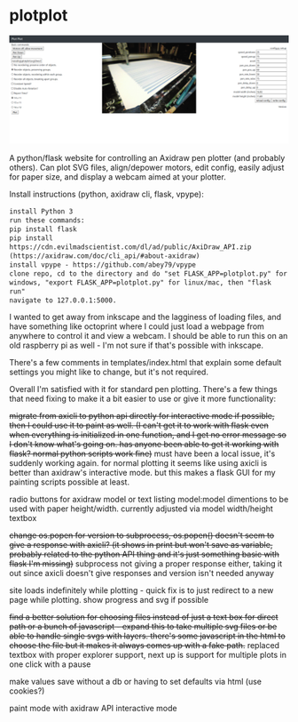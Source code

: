 # plotplot

![plotplot](https://github.com/jrparadis/plotplot/blob/master/screenshot.png?raw=true)

A python/flask website for controlling an Axidraw pen plotter (and probably others). Can plot SVG files, align/depower motors, edit config, easily adjust for paper size, and display a webcam aimed at your plotter. 

Install instructions (python, axidraw cli, flask, vpype):

    install Python 3
    run these commands:
    pip install flask
    pip install https://cdn.evilmadscientist.com/dl/ad/public/AxiDraw_API.zip (https://axidraw.com/doc/cli_api/#about-axidraw)
    install vpype - https://github.com/abey79/vpype
    clone repo, cd to the directory and do "set FLASK_APP=plotplot.py" for windows, "export FLASK_APP=plotplot.py" for linux/mac, then "flask run"
    navigate to 127.0.0.1:5000. 

I wanted to get away from inkscape and the lagginess of loading files, and have something like octoprint where I could just load a webpage from anywhere to control it and view a webcam. I should be able to run this on an old raspberry pi as well - I'm not sure if that's possible with inkscape.

There's a few comments in templates/index.html that explain some default settings you might like to change, but it's not required.

Overall I'm satisfied with it for standard pen plotting. There's a few things that need fixing to make it a bit easier to use or give it more functionality:

~~migrate from axicli to python api directly for interactive mode if possible, then I could use it to paint as well. (I can't get it to work with flask even when everything is initialized in one function, and I get no error message so I don't know what's going on. has anyone been able to get it working with flask? normal python scripts work fine)~~ 
must have been a local issue, it's suddenly working again. for normal plotting it seems like using axicli is better than axidraw's interactive mode. but this makes a flask GUI for my painting scripts possible at least.

radio buttons for axidraw model or text listing model:model dimentions to be used with paper height/width. currently adjusted via model width/height textbox

~~change os.popen for version to subprocess, os.popen() doesn't seem to give a response with axicli? (it shows in print but won't save as variable, probably related to the python API thing and it's just something basic with flask I'm missing)~~ 
subprocess not giving a proper response either, taking it out since axicli doesn't give responses and version isn't needed anyway

site loads indefinitely while plotting - quick fix is to just redirect to a new page while plotting.  show progress and svg if possible

~~find a better solution for choosing files instead of just a text box for direct path or a bunch of javascript - expand this to take multiple svg files or be able to handle single svgs with layers. there's some javascript in the html to choose the file but it makes it always comes up with a fake path.~~ 
replaced textbox with proper explorer support, next up is support for multiple plots in one click with a pause

make values save without a db or having to set defaults via html (use cookies?)
    
paint mode with axidraw API interactive mode
